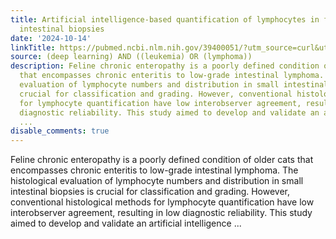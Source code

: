```yaml
---
title: Artificial intelligence-based quantification of lymphocytes in feline small
  intestinal biopsies
date: '2024-10-14'
linkTitle: https://pubmed.ncbi.nlm.nih.gov/39400051/?utm_source=curl&utm_medium=rss&utm_campaign=pubmed-2&utm_content=1byXLWG-5Hn0_qdLgZYpDfLA2UWGhGNgZGereuo1rJN2aoAQXP&fc=20220814223158&ff=20241015193450&v=2.18.0.post9+e462414
source: (deep learning) AND ((leukemia) OR (lymphoma))
description: Feline chronic enteropathy is a poorly defined condition of older cats
  that encompasses chronic enteritis to low-grade intestinal lymphoma. The histological
  evaluation of lymphocyte numbers and distribution in small intestinal biopsies is
  crucial for classification and grading. However, conventional histological methods
  for lymphocyte quantification have low interobserver agreement, resulting in low
  diagnostic reliability. This study aimed to develop and validate an artificial intelligence
  ...
disable_comments: true
---
```

Feline chronic enteropathy is a poorly defined condition of older cats that encompasses chronic enteritis to low-grade intestinal lymphoma. The histological evaluation of lymphocyte numbers and distribution in small intestinal biopsies is crucial for classification and grading. However, conventional histological methods for lymphocyte quantification have low interobserver agreement, resulting in low diagnostic reliability. This study aimed to develop and validate an artificial intelligence ...